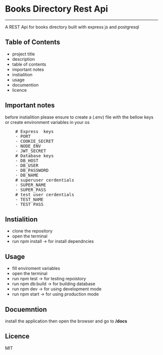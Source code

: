 # Books Directory Rest Api

<hr />

<p> A REST Api for books directory built with express js and postgresql </p>

## Table of Contents

- project title
- description
- table of contents
- important notes
- instialition
- usage
- documention
- licence


## Important notes
<p> before instialition please ensure to create a (.env) file with the bellow keys or create environment variables in your os</p>
<pre>
    # Express  keys
    - PORT
    - COOKIE_SECRET
    - NODE_ENV
    - JWT_SECRET
    # Database keys
    - DB_HOST
    - DB_USER
    - DB_PASSWORD
    - DB_NAME
    # superuser cerdentials
    - SUPER_NAME
    - SUPER_PASS
    # test user cerdentials
    - TEST_NAME
    - TEST_PASS
</pre>

## Instialition

- clone the repository
- open the terminal
- run npm install -> for install dependncies

## Usage
 - fill enviroment variables
 - open the terminal
 - run npm test -> for testing repoistory
 - run npm db:build -> for building database
 - run npm dev -> for using development mode
 - run npm start -> for using production mode

## Docuemntion

<p> install the application then open the browser and go to <b>/docs</b></p>

## Licence

<p> MIT </p>

